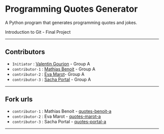 # Programming Quotes Generator

A Python program that generates programming quotes and jokes.

Introduction to Git - Final Project

---

## Contributors

- `Initiator` : [Valentin Gourjon](https://github.com/GourjonValentin) - Group A
- `contributor-1` : [Mathias Benoit](https://github.com/BarkMat15) - Group A
- `contributor-2` : [Eva Marot](https://github.com/beboueva)- Group A
- `contributor-3` : [Sacha Portal](https://github.com/sacha-portal) - Group A

---

##  Fork urls 

- `contributor-1` : Mathias Benoit - [quotes-benoit-a](https://github.com/BarkMat15/quotes-benoit-a)
- `contributor-2` : Eva Marot - [quotes-marot-a](https://github.com/beboueva/quotes-marot-a)
- `contributor-3` : Sacha Portal - [quotes-portal-a](https://github.com/sacha-portal/quotes-portal-a)

---



